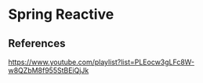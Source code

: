 # Spring Reactive


## References

https://www.youtube.com/playlist?list=PLEocw3gLFc8W-w8QZbM8f955StBEiQjJk
